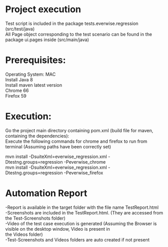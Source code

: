 # Project execution

Test script is included in the package tests.everwise.regression (src/test/java)<br/>
All Page object corresponding to the test scenario can be found in the package ui.pages inside (src/main/java)<br/>


# Prerequisites:
 Operating System: MAC <br/>
 Install Java 8 <br/>
 Install maven latest version <br/>
 Chrome 66 <br/>
 Firefox 59 <br/>
 
# Execution: 
 Go the project main directory containing pom.xml (build file for maven, containing the dependencies): <br/>
 Execute the following commands for chrome and firefox to run from terminal (Assuming paths have been correctly set)

 mvn install -DsuiteXml=everwise_regression.xml -Dtestng.groups=regression -Peverwise_chrome <br/>
 mvn install -DsuiteXml=everwise_regression.xml -Dtestng.groups=regression -Peverwise_firefox <br/>

# Automation Report
  -Report is available in the target folder with the file name TestReport.html <br/>
  -Screenshots are included in the TestReport.html. (They are accessed from the Test-Screenshots folder) <br/>
  -Video of the test case execution is generated (Assuming the Browser is visible on the desktop window, Video is present in   
   the Videos folder) <br/>
  -Test-Screenshots and Videos folders are auto created if not present <br/>

